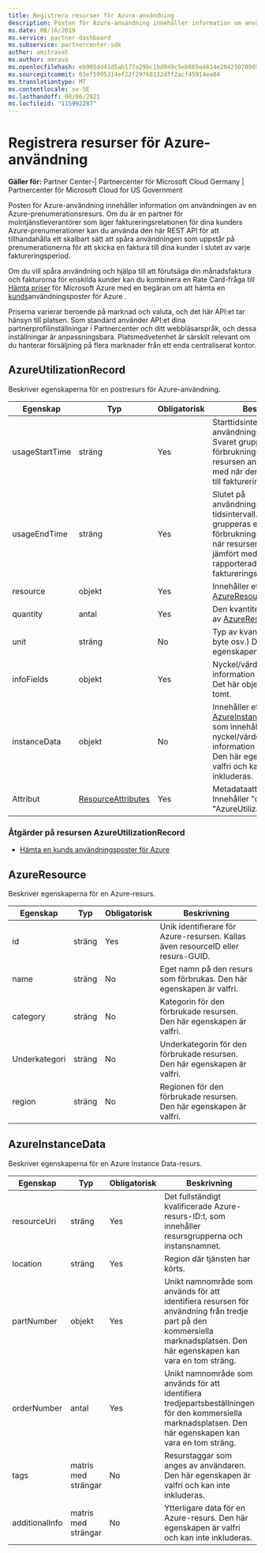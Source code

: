```yaml
---
title: Registrera resurser för Azure-användning
description: Posten för Azure-användning innehåller information om användningen av en Azure-prenumerationsresurs.
ms.date: 08/16/2019
ms.service: partner-dashboard
ms.subservice: partnercenter-sdk
author: amitravat
ms.author: amrava
ms.openlocfilehash: eb905dd41d5ab177a29bc1bd949c5eb865e4614e204250709d91f1a31304b267
ms.sourcegitcommit: 63ef5995314ef22f29768132dff2acf45914ea84
ms.translationtype: MT
ms.contentlocale: sv-SE
ms.lasthandoff: 08/06/2021
ms.locfileid: "115992287"
---
```

# <a name="azure-utilization-record-resources"></a>Registrera resurser för Azure-användning

**Gäller för:** Partner Center-| Partnercenter för Microsoft Cloud Germany | Partnercenter för Microsoft Cloud for US Government

Posten för Azure-användning innehåller information om användningen av en Azure-prenumerationsresurs. Om du är en partner för molntjänstleverantörer som äger faktureringsrelationen för dina kunders Azure-prenumerationer kan du använda den här REST API för att tillhandahålla ett skalbart sätt att spåra användningen som uppstår på prenumerationerna för att skicka en faktura till dina kunder i slutet av varje faktureringsperiod.

Om du vill spåra användning och hjälpa till att förutsäga din månadsfaktura och fakturorna för enskilda kunder kan du kombinera en Rate Card-fråga till [Hämta priser](get-prices-for-microsoft-azure.md) för Microsoft Azure med en begäran om att hämta en [kunds](get-a-customer-s-utilization-record-for-azure.md)användningsposter för Azure .

Priserna varierar beroende på marknad och valuta, och det här API:et tar hänsyn till platsen. Som standard använder API:et dina partnerprofilinställningar i Partnercenter och ditt webbläsarspråk, och dessa inställningar är anpassningsbara. Platsmedvetenhet är särskilt relevant om du hanterar försäljning på flera marknader från ett enda centraliserat kontor.

## <a name="azureutilizationrecord"></a>AzureUtilizationRecord

Beskriver egenskaperna för en postresurs för Azure-användning.

| Egenskap       | Typ                                      | Obligatorisk | Beskrivning                                                                                                                                                                             |
|----------------|-------------------------------------------|----------|-----------------------------------------------------------------------------------------------------------------------------------------------------------------------------------------|
| usageStartTime | sträng                                    | Yes      | Starttidsintervallet för användningsaggregeringen. Svaret grupperas efter förbrukningstiden (när resursen användes jämfört med när den rapporterades till faktureringssystemet). |
| usageEndTime   | sträng                                    | Yes      | Slutet på användningsaggregeringens tidsintervall. Svaret grupperas efter förbrukningstid. Det vill säga när resursen användes jämfört med när rapporterades den till faktureringssystemet.   |
| resource       | objekt                                    | Yes      | Innehåller ett [AzureResource-objekt.](#azureresource)                                                                                                                                     |
| quantity       | antal                                    | Yes      | Den kvantitet som förbrukas av [AzureResource.](#azureresource)                                                                                                                           |
| unit           | sträng                                    | No       | Typ av kvantitet (timmar, byte osv.) Den här egenskapen är valfri                                                                                                                     |
| infoFields     | objekt                                    | Yes      | Nyckel/värde-par för information på instansnivå. Det här objektet kan vara tomt.                                                                                                                    |
| instanceData   | objekt                                    | No       | Innehåller ett [AzureInstanceData-objekt](#azureinstancedata) som innehåller nyckel/värde-par med information på instansnivå. Den här egenskapen är valfri och kanske inte inkluderas.                  |
| Attribut     | [ResourceAttributes](utility-resources.md#resourceattributes) | Yes      | Metadataattributen. Innehåller "objectType": "AzureUtilizationRecord"                                                                                                                |

### <a name="operations-on-the-azureutilizationrecord-resource"></a>Åtgärder på resursen AzureUtilizationRecord

- [Hämta en kunds användningsposter för Azure](get-a-customer-s-utilization-record-for-azure.md)

## <a name="azureresource"></a>AzureResource

Beskriver egenskaperna för en Azure-resurs.

| Egenskap    | Typ   | Obligatorisk | Beskrivning                                                                         |
|-------------|--------|----------|-------------------------------------------------------------------------------------|
| id          | sträng | Yes      | Unik identifierare för Azure-resursen. Kallas även resourceID eller resurs-GUID. |
| name        | sträng | No       | Eget namn på den resurs som förbrukas. Den här egenskapen är valfri.            |
| category    | sträng | No       | Kategorin för den förbrukade resursen. Den här egenskapen är valfri.                   |
| Underkategori | sträng | No       | Underkategorin för den förbrukade resursen. Den här egenskapen är valfri.               |
| region      | sträng | No       | Regionen för den förbrukade resursen. Den här egenskapen är valfri.                     |

## <a name="azureinstancedata"></a>AzureInstanceData

Beskriver egenskaperna för en Azure Instance Data-resurs.

| Egenskap       | Typ             | Obligatorisk | Beskrivning                                                                                                        |
|----------------|------------------|----------|--------------------------------------------------------------------------------------------------------------------|
| resourceUri    | sträng           | Yes      | Det fullständigt kvalificerade Azure-resurs-ID:t, som innehåller resursgrupperna och instansnamnet.                   |
| location       | sträng           | Yes      | Region där tjänsten har körts.                                                                               |
| partNumber     | objekt           | Yes      | Unikt namnområde som används för att identifiera resursen för användning från tredje part på den kommersiella marknadsplatsen. Den här egenskapen kan vara en tom sträng. |
| orderNumber    | antal           | Yes      | Unikt namnområde som används för att identifiera tredjepartsbeställningen för den kommersiella marknadsplatsen. Den här egenskapen kan vara en tom sträng.          |
| tags           | matris med strängar | No       | Resurstaggar som anges av användaren. Den här egenskapen är valfri och kan inte inkluderas.                            |
| additionalInfo | matris med strängar | No       | Ytterligare data för en Azure-resurs. Den här egenskapen är valfri och kan inte inkluderas.                          |